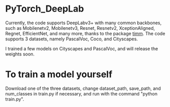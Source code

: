 # PyTorch_DeepLab

Currently, the code supports DeepLabv3+ with many common backbones, such as Mobilenetv2, Mobilenetv3, Resnet, Resnetv2, XceptionAligned, Regnet, EfficientNet, and many more, thanks to the package [timm](https://github.com/rwightman/pytorch-image-models). The code supports 3 datasets, namely PascalVoc, Coco, and Cityscapes.


I trained a few models on Cityscapes and PascalVoc, and will release the weights soon.

# To train a model yourself

Download one of the three datasets, change dataset_path, save_path, and num_classes in train.py if necessary, and run with the command "python train.py".

